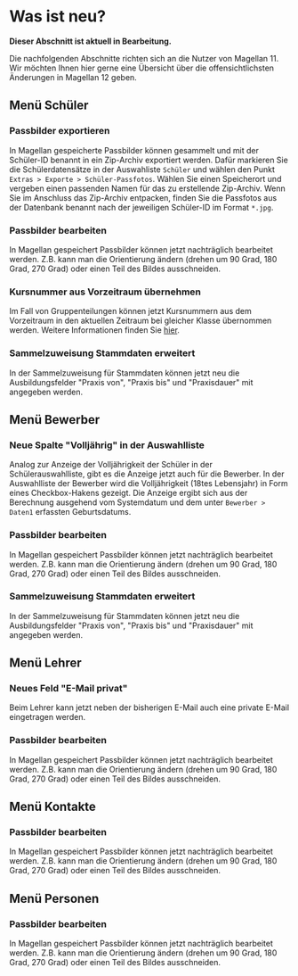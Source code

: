 # Was ist neu?

**Dieser Abschnitt ist aktuell in Bearbeitung.**

[1]:/assets/images/neues/11.001.png "Prüfungslistenfilter"

Die nachfolgenden Abschnitte richten sich an die Nutzer von Magellan 11. Wir möchten Ihnen hier gerne eine Übersicht über die offensichtlichsten Änderungen in Magellan 12 geben.

## Menü Schüler

### Passbilder exportieren

In Magellan gespeicherte Passbilder können gesammelt und mit der Schüler-ID benannt in ein Zip-Archiv exportiert werden. Dafür markieren Sie die Schülerdatensätze in der Auswahliste `Schüler` und wählen den Punkt `Extras > Exporte > Schüler-Passfotos`. Wählen Sie einen Speicherort und vergeben einen passenden Namen für das zu erstellende Zip-Archiv. Wenn Sie im Anschluss das Zip-Archiv entpacken, finden Sie die Passfotos aus der Datenbank benannt nach der jeweiligen Schüler-ID im Format `*.jpg`.

### Passbilder bearbeiten

In Magellan gespeichert Passbilder können jetzt nachträglich bearbeitet werden. Z.B. kann man die Orientierung ändern (drehen um 90 Grad, 180 Grad, 270 Grad) oder einen Teil des Bildes ausschneiden.

### Kursnummer aus Vorzeitraum übernehmen

Im Fall von Gruppenteilungen können jetzt Kursnummern aus dem Vorzeitraum in den aktuellen Zeitraum bei gleicher Klasse übernommen werden. Weitere Informationen finden Sie [hier](/schulverwaltung/howto/zeugnisdaten1/#kursnummer-vorzeitraum-zuweisen-sammelzuweisung). 

### Sammelzuweisung Stammdaten erweitert

In der Sammelzuweisung für Stammdaten können jetzt neu die Ausbildungsfelder "Praxis von", "Praxis bis" und "Praxisdauer" mit angegeben werden.  

## Menü Bewerber

### Neue Spalte "Volljährig" in der Auswahlliste

Analog zur Anzeige der Volljährigkeit der Schüler in der Schülerauswahlliste, gibt es die Anzeige jetzt auch für die Bewerber. In der Auswahlliste der Bewerber wird die Volljährigkeit (18tes Lebensjahr) in Form eines Checkbox-Hakens gezeigt. Die Anzeige ergibt sich aus der Berechnung ausgehend vom Systemdatum und dem unter `Bewerber > Daten1` erfassten Geburtsdatums.

### Passbilder bearbeiten

In Magellan gespeichert Passbilder können jetzt nachträglich bearbeitet werden. Z.B. kann man die Orientierung ändern (drehen um 90 Grad, 180 Grad, 270 Grad) oder einen Teil des Bildes ausschneiden.

### Sammelzuweisung Stammdaten erweitert

In der Sammelzuweisung für Stammdaten können jetzt neu die Ausbildungsfelder "Praxis von", "Praxis bis" und "Praxisdauer" mit angegeben werden.  

## Menü Lehrer

### Neues Feld "E-Mail privat"

Beim Lehrer kann jetzt neben der bisherigen E-Mail auch eine private E-Mail eingetragen werden.

### Passbilder bearbeiten

In Magellan gespeichert Passbilder können jetzt nachträglich bearbeitet werden. Z.B. kann man die Orientierung ändern (drehen um 90 Grad, 180 Grad, 270 Grad) oder einen Teil des Bildes ausschneiden.

## Menü Kontakte

### Passbilder bearbeiten

In Magellan gespeichert Passbilder können jetzt nachträglich bearbeitet werden. Z.B. kann man die Orientierung ändern (drehen um 90 Grad, 180 Grad, 270 Grad) oder einen Teil des Bildes ausschneiden.

## Menü Personen

### Passbilder bearbeiten

In Magellan gespeichert Passbilder können jetzt nachträglich bearbeitet werden. Z.B. kann man die Orientierung ändern (drehen um 90 Grad, 180 Grad, 270 Grad) oder einen Teil des Bildes ausschneiden.

